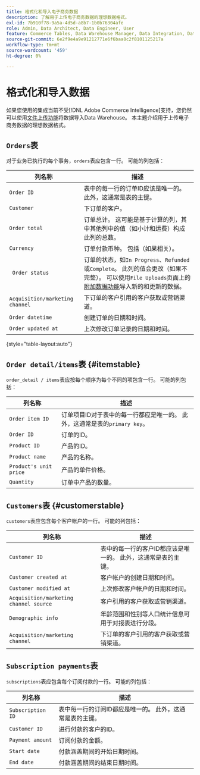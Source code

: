 ```yaml
---
title: 格式化和导入电子商务数据
description: 了解用于上传电子商务数据的理想数据格式。
exl-id: 7b910f78-9a5a-4d5d-a8b7-1b0b76304afe
role: Admin, Data Architect, Data Engineer, User
feature: Commerce Tables, Data Warehouse Manager, Data Integration, Data Import/Export
source-git-commit: 6e2f9e4a9e91212771e6f6baa8c2f8101125217a
workflow-type: tm+mt
source-wordcount: '459'
ht-degree: 0%

---
```


# 格式化和导入数据

如果您使用的集成当前不受[!DNL Adobe Commerce Intelligence]支持，您仍然可以使用[文件上传功能](using-file-uploader.md)将数据导入Data Warehouse。 本主题介绍用于上传电子商务数据的理想数据格式。

## `Orders`表

对于业务已执行的每个事务，`orders`表应包含一行。 可能的列包括：

| 列名称 | 描述 |
|----|----|
| `Order ID` | 表中的每一行的订单ID应该是唯一的。 此外，这通常是表的主键。 |
| `Customer` | 下订单的客户。 |
| `Order total` | 订单总计。 这可能是基于计算的列，其中其他列中的值（如小计和运费）构成此列的总数。 |
| `Currency` | 订单付款币种。 包括（如果相关）。 |
| ` Order status` | 订单的状态，如`In Progress`、`Refunded`或`Complete`。 此列的值会更改（如果不完整）。 可以使用`File Uploads`页面上的[附加数据功能](../../../data-analyst/importing-data/connecting-data/using-file-uploader.md)导入新的和更新的数据。 |
| `Acquisition/marketing channel` | 下订单的客户引用的客户获取或营销渠道。 |
| `Order datetime` | 创建订单的日期和时间。 |
| `Order updated at` | 上次修改订单记录的日期和时间。 |

{style="table-layout:auto"}

## `Order detail/items`表 {#itemstable}

`order_detail / items`表应按每个顺序为每个不同的项包含一行。 可能的列包括：

| 列名称 | 描述 |
|----|----|
| `Order item ID` | 订单项目ID对于表中的每一行都应是唯一的。 此外，这通常是表的`primary key`。 |
| `Order ID` | 订单的ID。 |
| `Product ID` | 产品的ID。 |
| `Product name` | 产品的名称。 |
| `Product's unit price` | 产品的单件价格。 |
| `Quantity` | 订单中产品的数量。 |

## `Customers`表 {#customerstable}

`customers`表应包含每个客户帐户的一行。 可能的列包括：

| 列名称 | 描述 |
|----|----|
| `Customer ID` | 表中的每一行的客户ID都应该是唯一的。 此外，这通常是表的主键。 |
| `Customer created at` | 客户帐户的创建日期和时间。 |
| `Customer modified at` | 上次修改客户帐户的日期和时间。 |
| `Acquisition/marketing channel source` | 客户引用的客户获取或营销渠道。 |
| `Demographic info` | 年龄范围和性别等人口统计信息可用于对报表进行分段。 |
| `Acquisition/marketing channel` | 下订单的客户引用的客户获取或营销渠道。 |

## `Subscription payments`表

`subscriptions`表应包含每个订阅付款的一行。 可能的列包括：

| 列名称 | 描述 |
|----|----|
| `Subscription ID` | 表中每一行的订阅ID都应是唯一的。 此外，这通常是表的主键。 |
| `Customer ID` | 进行付款的客户的ID。 |
| `Payment amount` | 订阅付款的金额。 |
| `Start date` | 付款涵盖期间的开始日期时间。 |
| `End date` | 付款涵盖期间的结束日期时间。 |
